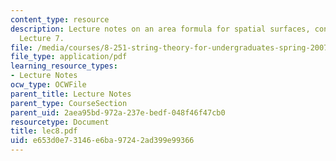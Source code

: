 ```yaml
---
content_type: resource
description: Lecture notes on an area formula for spatial surfaces, continued from
  Lecture 7.
file: /media/courses/8-251-string-theory-for-undergraduates-spring-2007/e653d0e73146e6ba97242ad399e99366_lec8.pdf
file_type: application/pdf
learning_resource_types:
- Lecture Notes
ocw_type: OCWFile
parent_title: Lecture Notes
parent_type: CourseSection
parent_uid: 2aea95bd-972a-237e-bedf-048f46f47cb0
resourcetype: Document
title: lec8.pdf
uid: e653d0e7-3146-e6ba-9724-2ad399e99366
---
```

